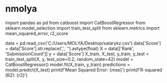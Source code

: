# nmolya
import pandas as pd
from catboost import CatBoostRegressor
from sklearn.model_selection import train_test_split
from sklearn.metrics import mean_squared_error, r2_score

data = pd.read_csv('C:/Users/MOLYA/Desktop/salarykz.csv')
data['Score'] = data['Score'].str.replace(',', '').astype(float)
X = data[['Rank', 'SubmissionCount']]
y = data['Score']
X_train, X_test, y_train, y_test = train_test_split(X, y, test_size=0.2, random_state=42)
model = CatBoostRegressor()
model.fit(X_train, y_train)
predictions = model.predict(X_test)
print(f'Mean Squared Error: {mse}')
print(f'R-squared (R2): {r2}')
